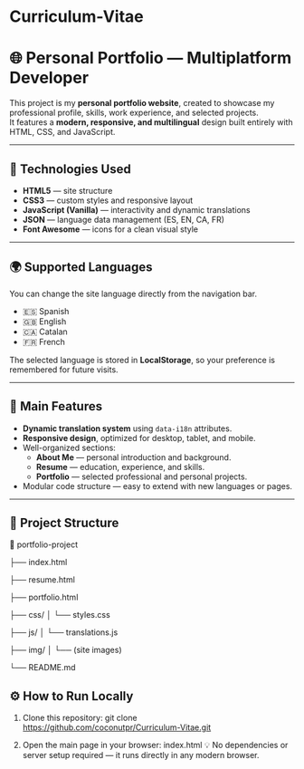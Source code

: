 # Curriculum-Vitae
# 🌐 Personal Portfolio — Multiplatform Developer

This project is my **personal portfolio website**, created to showcase my professional profile, skills, work experience, and selected projects.  
It features a **modern, responsive, and multilingual** design built entirely with HTML, CSS, and JavaScript.

---

## 🚀 Technologies Used

- **HTML5** — site structure  
- **CSS3** — custom styles and responsive layout  
- **JavaScript (Vanilla)** — interactivity and dynamic translations  
- **JSON** — language data management (ES, EN, CA, FR)  
- **Font Awesome** — icons for a clean visual style  

---

## 🌍 Supported Languages

You can change the site language directly from the navigation bar.

- 🇪🇸 Spanish  
- 🇬🇧 English  
- 🇨🇦 Catalan  
- 🇫🇷 French  

The selected language is stored in **LocalStorage**, so your preference is remembered for future visits.

---

## 🧠 Main Features

- **Dynamic translation system** using `data-i18n` attributes.  
- **Responsive design**, optimized for desktop, tablet, and mobile.  
- Well-organized sections:
  - **About Me** — personal introduction and background.  
  - **Resume** — education, experience, and skills.  
  - **Portfolio** — selected professional and personal projects.  
- Modular code structure — easy to extend with new languages or pages.

---

## 🧩 Project Structure

📁 portfolio-project

├── index.html

├── resume.html

├── portfolio.html

├── css/
│ └── styles.css

├── js/
│ └── translations.js

├── img/
│ └── (site images)

└── README.md

## ⚙️ How to Run Locally

1. Clone this repository:
git clone https://github.com/coconutpr/Curriculum-Vitae.git

2. Open the main page in your browser:
index.html
💡 No dependencies or server setup required — it runs directly in any modern browser.
